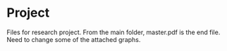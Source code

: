 # Project

Files for research project.
From the main folder, master.pdf is the end file.
Need to change some of the attached graphs.
